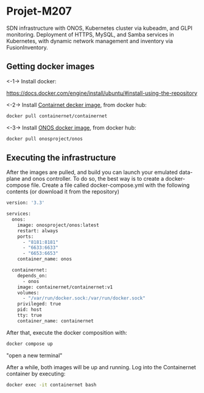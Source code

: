 # Projet-M207
SDN infrastructure with ONOS, Kubernetes cluster via kubeadm, and GLPI monitoring. Deployment of HTTPS, MySQL, and Samba services in Kubernetes, with dynamic network management and inventory via FusionInventory.

## Getting docker images

<-1-> Install docker:

https://docs.docker.com/engine/install/ubuntu/#install-using-the-repository

<-2-> Install [Contairnet decker image](https://hub.docker.com/r/onosproject/onos), from docker hub:

```bash
docker pull containernet/containernet
```

<-3-> Install [ONOS docker image](https://hub.docker.com/r/containernet/containernet), from docker hub:

```bash
docker pull onosproject/onos
```

## Executing the infrastructure
After the images are pulled, and build you can launch your emulated data-plane and onos controller. To do so, the best way is to create a docker-compose file. Create a file called docker-compose.yml with the following contents (or download it from the repository)

```bash
version: '3.3'

services:
  onos:
    image: onosproject/onos:latest
    restart: always
    ports:
      - "8181:8181"
      - "6633:6633"
      - "6653:6653"
    container_name: onos

  containernet: 
    depends_on: 
      - onos
    image: containernet/containernet:v1
    volumes:
      - "/var/run/docker.sock:/var/run/docker.sock"      
    privileged: true
    pid: host
    tty: true
    container_name: containernet
```

After that, execute the docker composition with:

```bash
docker compose up
```

"open a new terminal"

After a while, both images will be up and running. Log into the Containernet container by executing:

```bash
docker exec -it containernet bash
```

